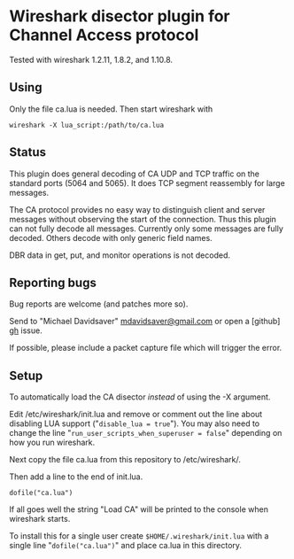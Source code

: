 Wireshark disector plugin for Channel Access protocol
=====================================================

Tested with wireshark 1.2.11, 1.8.2, and 1.10.8.

Using
-----

Only the file ca.lua is needed.  Then start wireshark with

    wireshark -X lua_script:/path/to/ca.lua

Status
------

This plugin does general decoding of CA UDP and TCP traffic on the standard
ports (5064 and 5065).  It does TCP segment reassembly for large messages.

The CA protocol provides no easy way to distinguish client and server
messages without observing the start of the connection.  Thus this plugin
can not fully decode all messages.  Currently only some messages are fully decoded.
Others decode with only generic field names.

DBR data in get, put, and monitor operations is not decoded.

Reporting bugs
--------------

Bug reports are welcome (and patches more so).

Send to "Michael Davidsaver" <mdavidsaver@gmail.com>
or open a [github] [gh] issue.

If possible, please include a packet capture file which will trigger the error.

[gh]: https://github.com/mdavidsaver/cashark/issues

Setup
-----

To automatically load the CA disector *instead* of using the -X argument.

Edit /etc/wireshark/init.lua and remove or comment out the line about
disabling LUA support ("`disable_lua = true`").  You may also need
to change the line "`run_user_scripts_when_superuser = false`"
depending on how you run wireshark.

Next copy the file ca.lua from this repository to /etc/wireshark/.

Then add a line to the end of init.lua.

    dofile("ca.lua")

If all goes well the string "Load CA" will be printed to the console
when wireshark starts.

To install this for a single user create `$HOME/.wireshark/init.lua` with
a single line "`dofile("ca.lua")`" and place ca.lua in this directory.
